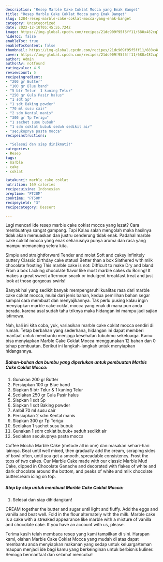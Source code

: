 ```yaml
---
description: "Resep Marble Cake Coklat Mocca yang Enak Banget"
title: "Resep Marble Cake Coklat Mocca yang Enak Banget"
slug: 1284-resep-marble-cake-coklat-mocca-yang-enak-banget
category: Uncategorized
date: 2022-12-10T05:45:55.724Z
image: https://img-global.cpcdn.com/recipes/21dc909f95f5ff11/680x482cq70/marble-cake-coklat-mocca-foto-resep-utama.jpg
hideToc: false
enableToc: true
enableTocContent: false
thumbnail: https://img-global.cpcdn.com/recipes/21dc909f95f5ff11/680x482cq70/marble-cake-coklat-mocca-foto-resep-utama.jpg
cover: https://img-global.cpcdn.com/recipes/21dc909f95f5ff11/680x482cq70/marble-cake-coklat-mocca-foto-resep-utama.jpg
author: Admin
authorAv: notfound
ratingvalue: 4.9
reviewcount: 5
recipeingredient:
- "200 gr Butter"
- "100 gr Blue band"
- "5 btr Telur  1 kuning Telur"
- "250 gr Gula Pasir halus"
- "1 sdt Sp"
- "1 sdt Baking powder"
- "70 ml susu cair"
- "2 sdm Kental manis"
- "300 gr Tp Terigu"
- "1 sachet susu bubuk"
- "1 sdm coklat bubuk seduh sedikit air"
- "secukupnya pasta mocca"
recipeinstructions:

- "Selesai dan siap dinikmati!"
categories:
- Resep
tags:
- marble
- cake
- coklat

katakunci: marble cake coklat 
nutrition: 169 calories
recipecuisine: Indonesian
preptime: "PT20M"
cooktime: "PT50M"
recipeyield: "3"
recipecategory: Dessert

---
```



Lagi mencari ide resep marble cake coklat mocca yang lezat? Cara membuatnya sangat gampang. Tapi Kalau salah mengolah maka hasilnya tidak akan memuaskan dan justru cenderung tidak enak. Padahal marble cake coklat mocca yang enak seharusnya punya aroma dan rasa yang mampu memancing selera kita.


Simple and straightforward Tender and moist Soft and cakey Infinitely buttery Classic birthday cake status! Better than a box Slathered with milk chocolate frosting This marble cake is not: Difficult to make Dry and bland From a box Lacking chocolate flavor like most marble cakes do Boring! It makes a great sweet afternoon snack or indulgent breakfast treat and just look at those gorgeous swirls!

Banyak hal yang sedikit banyak mempengaruhi kualitas rasa dari marble cake coklat mocca, mulai dari jenis bahan, kedua pemilihan bahan segar sampai cara membuat dan menyajikannya. Tak perlu pusing kalau ingin menyiapkan marble cake coklat mocca yang enak di mana pun anda berada, karena asal sudah tahu triknya maka hidangan ini mampu jadi sajian istimewa.


Nah, kali ini kita coba, yuk, variasikan marble cake coklat mocca sendiri di rumah. Tetap berbahan yang sederhana, hidangan ini dapat memberi manfaat untuk membantu menjaga kesehatan tubuhmu sekeluarga. Kamu bisa menyiapkan Marble Cake Coklat Mocca menggunakan 12 bahan dan 0 tahap pembuatan. Berikut ini langkah-langkah untuk menyiapkan hidangannya.

<!--inarticleads1-->

##### Bahan-bahan dan bumbu yang diperlukan untuk pembuatan Marble Cake Coklat Mocca:

1. Gunakan 200 gr Butter
1. Persiapkan 100 gr Blue band
1. Siapkan 5 btr Telur &amp; 1 kuning Telur
1. Sediakan 250 gr Gula Pasir halus
1. Siapkan 1 sdt Sp
1. Siapkan 1 sdt Baking powder
1. Ambil 70 ml susu cair
1. Persiapkan 2 sdm Kental manis
1. Siapkan 300 gr Tp Terigu
1. Sediakan 1 sachet susu bubuk
1. Gunakan 1 sdm coklat bubuk+ seduh sedikit air
1. Sediakan secukupnya pasta mocca


Coffee Mocha Marble Cake (metode all in one) dan masakan sehari-hari lainnya. Beat until well mixed, then gradually add the cream, scraping sides of bowl often, until you get a smooth, spreadable consistency. Frost the tops of two cakes. Our Marble Cake made with our classic Marble Mud Cake, dipped in Chocolate Ganache and decorated with flakes of white and dark chocolate around the bottom, and peaks of white and milk chocolate buttercream icing on top. 

<!--inarticleads2-->

##### Step by step untuk membuat Marble Cake Coklat Mocca:


1. Selesai dan siap dihidangkan!

CREAM together the butter and sugar until light and fluffy. Add the eggs and vanilla and beat well. Fold in the flour alternately with the milk. Marble cake is a cake with a streaked appearance like marble with a mixture of vanilla and chocolate cake. If you have an account with us, please. 

Terima kasih telah membaca resep yang kami tampilkan di sini. Harapan kami, olahan Marble Cake Coklat Mocca yang mudah di atas dapat membantu anda menyiapkan makanan yang sedap untuk keluarga/teman maupun menjadi ide bagi kamu yang berkeinginan untuk berbisnis kuliner. Semoga bermanfaat dan selamat mencoba!
